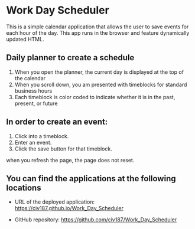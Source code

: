 # Work Day Scheduler

This is a simple calendar application that allows the user to save events for each hour of the day. This app runs in the browser and feature dynamically updated HTML.


## Daily planner to create a schedule
1. When you open the planner, the current day is displayed at the top of the calendar
2. When you scroll down, you am presented with timeblocks for standard business hours
3. Each timeblock is color coded to indicate whether it is in the past, present, or future

## In order to create an event:
1. Click into a timeblock.
2. Enter an event.
3. Click the save button for that timeblock.
>
when you refresh the page, the page does not reset.

## You can find the applications at the following locations

* URL of the deployed application: https://civ187.github.io/Work_Day_Scheduler 

* GitHub repository: https://github.com/civ187/Work_Day_Scheduler